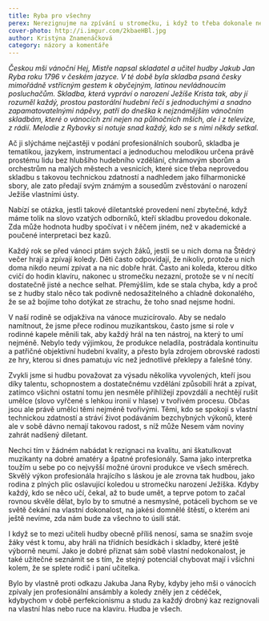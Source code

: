```yaml
---
title: Ryba pro všechny
perex: Nerezignujme na zpívání u stromečku, i když to třeba dokonale neumíme.
cover-photo: http://i.imgur.com/2kbaeHBl.jpg
author: Kristýna Znamenáčková
category: názory a komentáře
---
```


*Českou mši vánoční Hej, Mistře napsal skladatel a učitel hudby Jakub Jan Ryba roku 1796 v českém jazyce. V té době byla skladba psaná česky mimořádně vstřícným gestem k obyčejným, latinou nevládnoucím posluchačům. Skladba, která vypráví o narození Ježíše Krista tak, aby jí rozuměl každý, prostou pastorální hudební řečí s jednoduchými a snadno zapamatovatelnými nápěvy, patří do dneška k nejznámějším vánočním skladbám, které o vánocích zní nejen na půlnočních mších, ale i z televize, z rádií. Melodie z Rybovky si notuje snad každý, kdo se s nimi někdy setkal.*

Ač ji slýcháme nejčastěji v podání profesionálních souborů, skladba je tematikou, jazykem, instrumentací a jednoduchou melodikou určena právě prostému lidu bez hlubšího hudebního vzdělání, chrámovým sborům a orchestrům na malých městech a vesnicích, které sice třeba neprovedou skladbu s takovou technickou zdatností a nadhledem jako filharmonické sbory, ale zato předají svým známým a sousedům zvěstování o narození Ježíše vlastními ústy. 

Nabízí se otázka, jestli takové diletantské provedení není zbytečné, když máme tolik na slovo vzatých odborníků, kteří skladbu provedou dokonale. Zda může hodnota hudby spočívat i v něčem jiném, než v akademické a poučené interpretaci bez kazů.

Každý rok se před vánoci ptám svých žáků, jestli se u nich doma na Štědrý večer hrají a zpívají koledy. Děti často odpovídají, že nikoliv, protože u nich doma nikdo neumí zpívat a na nic dobře hrát. Často ani koleda, kterou dítko cvičí do hodin klavíru, nakonec u stromečku nezazní, protože se v ní necítí dostatečně jisté a nechce selhat. Přemýšlím, kde se stala chyba, kdy a proč se z hudby stalo něco tak podivně nedosažitelného a chladně dokonalého, že se až bojíme toho dotýkat ze strachu, že toho snad nejsme hodni. 

V naší rodině se odjakživa na vánoce muzicírovalo. Aby se nedalo namítnout, že jsme přece rodinou muzikantskou, často jsme si role v rodinné kapele měnili tak, aby každý hrál na ten nástroj, na který to umí nejméně. Nebylo tedy výjimkou, že produkce neladila, postrádala kontinuitu a patřičné objektivní hudební kvality, a přesto byla zdrojem obrovské radosti ze hry, kterou si dnes pamatuju víc než jednotlivé překlepy a falešné tóny. 

Zvykli jsme si hudbu považovat za výsadu několika vyvolených, kteří jsou díky talentu, schopnostem a dostatečnému vzdělání způsobilí hrát a zpívat, zatímco všichni ostatní tomu jen nesměle přihlížejí zpovzdálí a nechtějí rušit umělce (slovo vyřčené s lehkou ironií v hlase) v tvořivém procesu. Občas jsou ale právě umělci těmi nejméně tvořivými. Těmi, kdo se spokojí s vlastní technickou zdatností a stráví život podáváním bezchybných výkonů, které ale v sobě dávno nemají takovou radost, s níž může Nesem vám noviny zahrát nadšený diletant.

Nechci tím v žádném nabádat k rezignaci na kvalitu, ani škatulkovat muzikanty na dobré amatéry a špatné profesionály. Sama jako interpretka toužím u sebe po co nejvyšší možné úrovni produkce ve všech směrech. Skvělý výkon profesionála hrajícího s láskou je ale zrovna tak hudbou, jako rodina z plných plic oslavující koledou u stromečku narození Ježíška. Kdyby každý, kdo se něco učí, čekal, až to bude umět, a teprve potom to začal rovnou skvěle dělat, bylo by to smutné a nesmyslné, potáceli bychom se ve světě čekání na vlastní dokonalost, na jakési domnělé štěstí, o kterém ani ještě nevíme, zda nám bude za všechno to úsilí stát.

I když se to mezi učiteli hudby obecně příliš nenosí, sama se snažím svoje žáky vést k tomu, aby hráli na třídních besídkách i skladby, které ještě výborně neumí. Jako je dobré přiznat sám sobě vlastní nedokonalost, je také užitečné seznámit se s tím, že stejný potenciál chybovat mají i všichni kolem, že se splete rodič i paní učitelka. 

Bylo by vlastně proti odkazu Jakuba Jana Ryby, kdyby jeho mši o vánocích zpívaly jen profesionální ansámbly a koledy zněly jen z cédéček, kdybychom v době perfekcionismu a studu za každý drobný kaz rezignovali na vlastní hlas nebo ruce na klavíru. Hudba je všech. 
